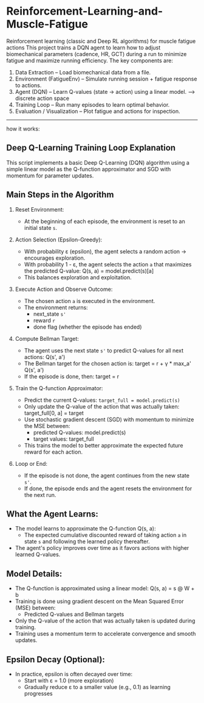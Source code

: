# Reinforcement-Learning-and-Muscle-Fatigue
Reinforcement learning (classic and Deep RL algorithms) for muscle fatigue actions
This project trains a DQN agent to learn how to adjust biomechanical parameters (cadence, HR, GCT) during a run to minimize fatigue and maximize running efficiency.
The key components are:
1) Data Extraction – Load biomechanical data from a file.
2) Environment (FatigueEnv) – Simulate running session + fatigue response to actions.
3) Agent (DQN) – Learn Q-values (state → action) using a linear model. --> discrete action space
4) Training Loop – Run many episodes to learn optimal behavior.
5) Evaluation / Visualization – Plot fatigue and actions for inspection.

----------------------

how it works:

Deep Q-Learning Training Loop Explanation
-----------------------------------------

This script implements a basic Deep Q-Learning (DQN) algorithm using a simple linear model
as the Q-function approximator and SGD with momentum for parameter updates.

Main Steps in the Algorithm
---------------------------

1. Reset Environment:
   - At the beginning of each episode, the environment is reset to an initial state `s`.

2. Action Selection (Epsilon-Greedy):
   - With probability ε (epsilon), the agent selects a random action → encourages exploration.
   - With probability 1 - ε, the agent selects the action `a` that maximizes the predicted Q-value:
       Q(s, a) = model.predict(s)[a]
   - This balances exploration and exploitation.

3. Execute Action and Observe Outcome:
   - The chosen action `a` is executed in the environment.
   - The environment returns:
       - next_state `s'`
       - reward `r`
       - done flag (whether the episode has ended)

4. Compute Bellman Target:
   - The agent uses the next state `s'` to predict Q-values for all next actions: Q(s', a')
   - The Bellman target for the chosen action is:
       target = r + γ * max_a' Q(s', a')
   - If the episode is done, then:
       target = r

5. Train the Q-function Approximator:
   - Predict the current Q-values: `target_full = model.predict(s)`
   - Only update the Q-value of the action that was actually taken:
       target_full[0, a] = target
   - Use stochastic gradient descent (SGD) with momentum to minimize the MSE between:
       - predicted Q-values: model.predict(s)
       - target values: target_full
   - This trains the model to better approximate the expected future reward for each action.

6. Loop or End:
   - If the episode is not done, the agent continues from the new state `s'`.
   - If done, the episode ends and the agent resets the environment for the next run.

What the Agent Learns:
----------------------
- The model learns to approximate the Q-function Q(s, a):
    - The expected cumulative discounted reward of taking action `a` in state `s`
      and following the learned policy thereafter.
- The agent's policy improves over time as it favors actions with higher learned Q-values.

Model Details:
--------------
- The Q-function is approximated using a linear model: Q(s, a) = s @ W + b
- Training is done using gradient descent on the Mean Squared Error (MSE) between:
    - Predicted Q-values and Bellman targets
- Only the Q-value of the action that was actually taken is updated during training.
- Training uses a momentum term to accelerate convergence and smooth updates.

Epsilon Decay (Optional):
-------------------------
- In practice, epsilon is often decayed over time:
    - Start with ε = 1.0 (more exploration)
    - Gradually reduce ε to a smaller value (e.g., 0.1) as learning progresses
